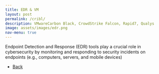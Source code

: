 ```yaml
---
title: EDR & VM
layout: post
permalink: /cribl/
description: VMwareCarbon Black, CrowdStrike Falcon, Rapid7, Qualys
image: assets/images/edr.png
nav-menu: true
---
```


Endpoint Detection and Response (EDR) tools play a crucial role in cybersecurity by monitoring and responding to security incidents on endpoints (e.g., computers, servers, and mobile devices)



<ul class="actions">
<li><a href="/" class="button next scrolly">Back</a></li>
</ul>
